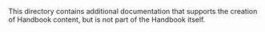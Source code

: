 This directory contains additional documentation that supports the creation of Handbook content, but is not part of the Handbook itself.
